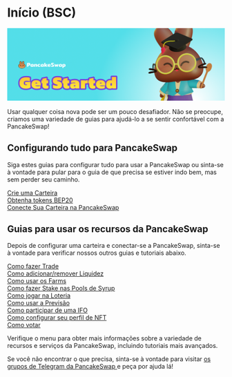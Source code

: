 # Início (BSC)

![](../../.gitbook/assets/get-started-header.png)

Usar qualquer coisa nova pode ser um pouco desafiador. Não se preocupe, criamos uma variedade de guias para ajudá-lo a se sentir confortável com a PancakeSwap!&#x20;

## Configurando tudo para PancakeSwap

Siga estes guias para configurar tudo para usar a PancakeSwap ou sinta-se à vontade para pular para o guia de que precisa se estiver indo bem, mas sem perder seu caminho.

[Crie uma Carteira](wallet-guide.md)\
[Obtenha tokens BEP20](bep20-guide.md)\
[Conecte Sua Carteira na PancakeSwap](connection-guide.md)

## Guias para usar os recursos da PancakeSwap

Depois de configurar uma carteira e conectar-se a PancakeSwap, sinta-se à vontade para verificar nossos outros guias e tutoriais abaixo.

[Como fazer Trade](../../produtos/pancakeswap-exchange/trade-guide.md)\
[Como adicionar/remover Liquidez](https://docs.pancakeswap.finance/products/pancakeswap-exchange/liquidity-guide)\
[Como usar os Farms](https://docs.pancakeswap.finance/products/yield-farming/how-to-use-farms)\
[Como fazer Stake nas Pools de Syrup](https://docs.pancakeswap.finance/products/syrup-pool/syrup-pool-guide)\
[Como jogar na Loteria](https://docs.pancakeswap.finance/products/lottery/lottery-guide)\
[Como usar a Previsão](https://docs.pancakeswap.finance/products/prediction/prediction-guide)\
[Como participar de uma IFO](https://docs.pancakeswap.finance/products/ifo-initial-farm-offering/ifo-guide)\
[Como configurar seu perfil de NFT](https://docs.pancakeswap.finance/products/nft-profile-system/profile-guide)\
[Como votar](https://docs.pancakeswap.finance/products/voting/voting-guide)

Verifique o menu para obter mais informações sobre a variedade de recursos e serviços da PancakeSwap, incluindo tutoriais mais avançados.

Se você não encontrar o que precisa, sinta-se à vontade para visitar [os grupos de Telegram da PancakeSwap ](../../contact-us/telegram.md)e peça por ajuda lá!

